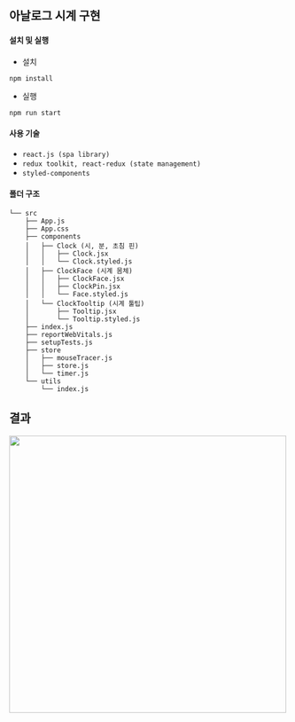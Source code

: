 ## 아날로그 시계 구현

#### 설치 및 실행

- 설치

```
npm install
```

- 실행

```
npm run start
```

#### 사용 기술

- `react.js (spa library)`
- `redux toolkit, react-redux (state management)`
- `styled-components`

#### 폴더 구조

```
└── src
    ├── App.js
    ├── App.css
    ├── components
    │   ├── Clock (시, 분, 초침 핀)
    │   │   ├── Clock.jsx
    │   │   └── Clock.styled.js
    │   ├── ClockFace (시계 몸체)
    │   │   ├── ClockFace.jsx
    │   │   ├── ClockPin.jsx
    │   │   └── Face.styled.js
    │   └── ClockTooltip (시계 툴팁)
    │       ├── Tooltip.jsx
    │       └── Tooltip.styled.js
    ├── index.js
    ├── reportWebVitals.js
    ├── setupTests.js
    ├── store
    │   ├── mouseTracer.js
    │   ├── store.js
    │   └── timer.js
    └── utils
        └── index.js
```


## 결과
<img src="https://user-images.githubusercontent.com/64758931/221401679-2f558fe0-96b9-4554-8cd7-a7e70d724688.png" width="500" height="500" />
